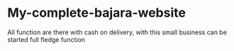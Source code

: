 # My-complete-bajara-website
All function are there   with cash on delivery, with this small business can be started full fledge function 
